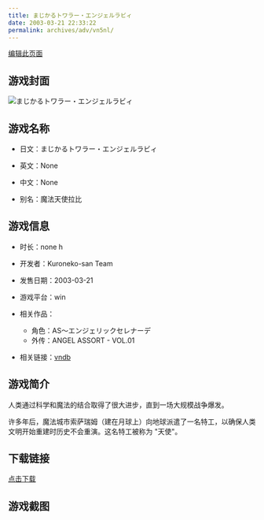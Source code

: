 ```yaml
---
title: まじかるトワラー・エンジェルラビィ
date: 2003-03-21 22:33:22
permalink: archives/adv/vn5nl/
---
```

[编辑此页面](https://github.com/ACG-3/ADV3-source/blob/main/source/_posts/%E3%81%BE%E3%81%98%E3%81%8B%E3%82%8B%E3%83%88%E3%83%AF%E3%83%A9%E3%83%BC%E3%83%BB%E3%82%A8%E3%83%B3%E3%82%B8%E3%82%A7%E3%83%AB%E3%83%A9%E3%83%93%E3%82%A3.md)

## 游戏封面

![まじかるトワラー・エンジェルラビィ](https://pan.timero.xyz/d/onedrive/img_lib_001/%E3%81%BE%E3%81%98%E3%81%8B%E3%82%8B%E3%83%88%E3%83%AF%E3%83%A9%E3%83%BC%E3%83%BB%E3%82%A8%E3%83%B3%E3%82%B8%E3%82%A7%E3%83%AB%E3%83%A9%E3%83%93%E3%82%A3_cover.avif)


## 游戏名称

- 日文：まじかるトワラー・エンジェルラビィ
- 英文：None
- 中文：None

- 别名：魔法天使拉比


## 游戏信息

- 时长：none h
- 开发者：Kuroneko-san Team
- 发售日期：2003-03-21
- 游戏平台：win
- 相关作品：
   - 角色：AS〜エンジェリックセレナーデ
   - 外传：ANGEL ASSORT - VOL.01

- 相关链接：[vndb](https://vndb.org/v2114)


## 游戏简介

人类通过科学和魔法的结合取得了很大进步，直到一场大规模战争爆发。

许多年后，魔法城市索萨瑞姆（建在月球上）向地球派遣了一名特工，以确保人类文明开始重建时历史不会重演。这名特工被称为 "天使"。




## 下载链接

[点击下载](https://pan.timero.xyz/onedrive/adv_lib_001/%E3%81%BE%E3%81%98%E3%81%8B%E3%82%8B%E3%83%88%E3%83%AF%E3%83%A9%E3%83%BC%E3%83%BB%E3%82%A8%E3%83%B3%E3%82%B8%E3%82%A7%E3%83%AB%E3%83%A9%E3%83%93%E3%82%A3)


## 游戏截图


